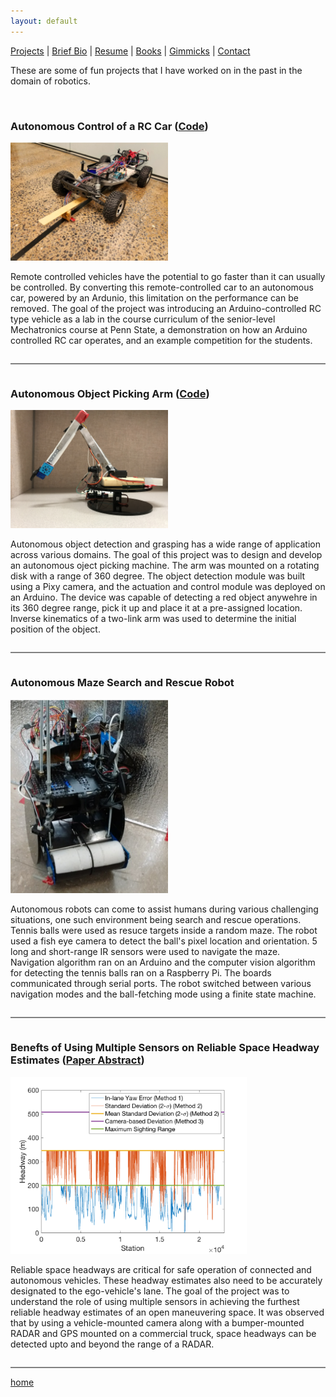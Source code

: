 ```yaml
---
layout: default
---
```

[Projects](./projects.html) | [Brief Bio](./bio.html) | [Resume](./resume.html) | [Books](./books.html) | [Gimmicks](https://www.behance.net/kvarada) | [Contact](./contacts.html)

<html>

<head>

<link rel="stylesheet" href="https://cdnjs.cloudflare.com/ajax/libs/font-awesome/4.7.0/css/font-awesome.min.css">	

</head>

<body>

<p>These are some of fun projects that I have worked on in the past in the domain of robotics.</p>
<br>

<!-- Portfolio Gallery Grid -->
<div class="row">

  <div class="column">
    <div class="content">
      <h3>Autonomous Control of a RC Car (<a href="https://github.com/iamvarada/Autonomous-Control-of-a-RC-Car/blob/master/Autonomous_RC_car_LineFollowingRoutine.ino">Code</a>) </h3>
      <img src="/assets/img/autonomous_car.png" alt="RCCar" style="width:50%">
      <p> Remote controlled vehicles have the potential to go faster than it can usually be controlled. By converting this remote-controlled car to an autonomous car, powered by an Ardunio, this limitation on the performance can be removed. The goal of the project was introducing an Arduino-controlled RC type vehicle as a lab in the course curriculum of the senior-level Mechatronics course at Penn State, a demonstration on how an Arduino controlled RC car operates, and an example competition for the students. </p>
    </div>
  </div>
  
  <hr style="height:2px;border-width:0;color:gray;background-color:gray">

  <div class="column">
    <div class="content">
      <h3>Autonomous Object Picking Arm (<a href="https://github.com/iamvarada/Autonomous-Object-Picking-Machine/blob/master/autonomous_object_picking_machine_final_code.ino">Code</a>) </h3>
      <img src="/assets/img/two_link_arm.jpg" alt="linkArm" style="width:50%">
      <p>Autonomous object detection and grasping has a wide range of application across various domains. The goal of this project was to design and develop an autonomous oject picking machine. The arm was mounted on a rotating disk with a range of 360 degree. The object detection module was built using a Pixy camera, and the actuation and control module was deployed on an Arduino. The device was capable of detecting a red object anywehre in its 360 degree range, pick it up and place it at a pre-assigned location. Inverse kinematics of a two-link arm was used to determine the initial position of the object. </p>
    </div>
  </div>

  <hr style="height:2px;border-width:0;color:gray;background-color:gray">

  <div class="column">
    <div class="content">
      <h3>Autonomous Maze Search and Rescue Robot</h3>
      <img src="/assets/img/search_and_rescue_robot.png" alt="robot" style="width:50%">
      <p>Autonomous robots can come to assist humans during various challenging situations, one such environment being search and rescue operations. Tennis balls were used as resuce targets inside a random maze. The robot used a fish eye camera to detect the ball's pixel location and orientation. 5 long and short-range IR sensors were used to navigate the maze. Navigation algorithm ran on an Arduino and the computer vision algorithm for detecting the tennis balls ran on a Raspberry Pi. The boards communicated through serial ports. The robot switched between various navigation modes and the ball-fetching mode using a finite state machine. </p>
    </div>
  </div>
  
   <hr style="height:2px;border-width:0;color:gray;background-color:gray">

  <div class="column">
    <div class="content">
      <h3>Benefts of Using Multiple Sensors on Reliable Space Headway Estimates (<a href="https://asmedigitalcollection.asme.org/DSCC/proceedings-abstract/DSCC2019/59148/V001T01A006/1070510">Paper Abstract</a>)</h3>
      <img src="/assets/img/headway_multiple_methods.png" alt="thesis" style="width:75%">
      <p>Reliable space headways are critical for safe operation of connected and autonomous vehicles. These headway estimates also need to be accurately designated to the ego-vehicle's lane. The goal of the project was to understand the role of using multiple sensors in achieving the furthest reliable headway estimates of an open maneuvering space. It was observed that by using a vehicle-mounted camera along with a bumper-mounted RADAR and GPS mounted on a commercial truck, space headways can be detected upto and beyond the range of a RADAR. </p>
    </div>
  </div>

  <hr style="height:2px;border-width:0;color:gray;background-color:gray">

</div>

</body>

</html>

[home](./)
